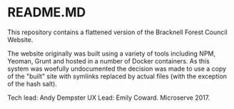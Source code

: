 # README.MD

This repository contains a flattened version of the Bracknell Forest Council 
Website.

The website originally was built using a variety of tools including NPM, 
Yeoman, Grunt and hosted in a number of Docker containers. As this system was
woefully undocumented the decision was made to use a copy of the "built" site
with symlinks replaced by actual files (with the exception of the hash salt).

Tech lead: Andy Dempster
UX Lead: Emily Coward.
Microserve 2017.